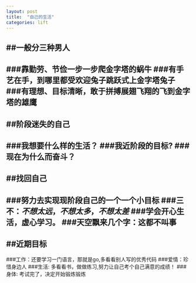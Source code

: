```yaml
---
layout: post
title:  "自己的生活"
categories: lift
---
```

##一般分三种男人
-
###靠勤劳、节俭一步一步爬金字塔的蜗牛
###有手艺在手，到哪里都受欢迎兔子跳跃式上金字塔兔子
###有理想、目标清晰，敢于拼搏展翅飞翔的飞到金字塔的雄鹰
-
##阶段迷失的自己
-
###我想要什么样的生活？
###我近阶段的目标?
###现在为什么而奋斗？
-
##找回自己
-
###努力去实现现阶段自己的一个一个小目标
###三不：*不想太远*，*不想太多*，*不想太差*
###学会开心生活，虚心学习。
###天空飘来几个字：这都不叫事
-
##近期目标
-
###工作：还要学习一门语言，那就是go,多看看别人写的优秀代码
###爱情：珍惜身边人
###生活: 多看看书，做做练习,努力让自己考个自己满意的成绩！
###身体: 考试完了，决定开始锻炼锻炼